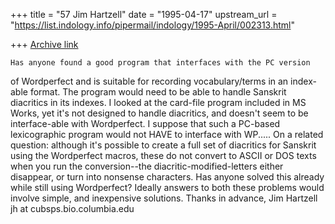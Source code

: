 +++
title = "57 Jim Hartzell"
date = "1995-04-17"
upstream_url = "https://list.indology.info/pipermail/indology/1995-April/002313.html"

+++
[Archive link](https://list.indology.info/pipermail/indology/1995-April/002313.html)

	Has anyone found a good program that interfaces with the PC version
of Wordperfect and is suitable for recording vocabulary/terms in an 
index-able format.  The program would need to be able to handle Sanskrit
diacritics in its indexes.  I looked at the card-file program included
in MS Works, yet it's not designed to handle diacritics, and doesn't seem
to be interface-able with Wordperfect.  I suppose that such a PC-based
lexicographic program would not HAVE to interface with WP.....
	On a related question:  although it's possible to create a 
full set of diacritics for Sanskrit using the Wordperfect macros, these
do not convert to ASCII or DOS texts when you run the conversion--the
diacritic-modified-letters either disappear, or turn into nonsense
characters.  Has anyone solved this already while still using Wordperfect?
	Ideally answers to both these problems would involve simple,
and inexpensive solutions.
Thanks in advance,
Jim Hartzell		jh at cubsps.bio.columbia.edu





